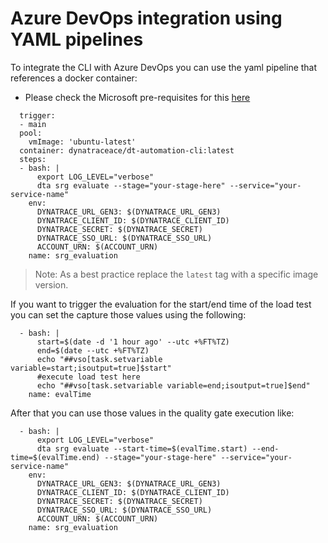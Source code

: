 # Azure DevOps integration using YAML pipelines

To integrate the CLI with Azure DevOps you can use the yaml pipeline that references a docker container:

- Please check the Microsoft pre-requisites for this [here](https://learn.microsoft.com/en-us/azure/devops/pipelines/process/container-phases?view=azure-devops)

```(bash)
  trigger:
  - main
  pool:
    vmImage: 'ubuntu-latest'
  container: dynatraceace/dt-automation-cli:latest
  steps:
  - bash: |
      export LOG_LEVEL="verbose"
      dta srg evaluate --stage="your-stage-here" --service="your-service-name"
    env:
      DYNATRACE_URL_GEN3: $(DYNATRACE_URL_GEN3)
      DYNATRACE_CLIENT_ID: $(DYNATRACE_CLIENT_ID)
      DYNATRACE_SECRET: $(DYNATRACE_SECRET)
      DYNATRACE_SSO_URL: $(DYNATRACE_SSO_URL)
      ACCOUNT_URN: $(ACCOUNT_URN)
    name: srg_evaluation
```

> Note: As a best practice replace the `latest` tag with a specific image version.

If you want to trigger the evaluation for the start/end time of the load test you can set the capture those values using the following:

```(bash)
  - bash: |
      start=$(date -d '1 hour ago' --utc +%FT%TZ)
      end=$(date --utc +%FT%TZ)
      echo "##vso[task.setvariable variable=start;isoutput=true]$start"
      #execute load test here
      echo "##vso[task.setvariable variable=end;isoutput=true]$end"
    name: evalTime
```

After that you can use those values in the quality gate execution like:

```(bash)
  - bash: |
      export LOG_LEVEL="verbose"
      dta srg evaluate --start-time=$(evalTime.start) --end-time=$(evalTime.end) --stage="your-stage-here" --service="your-service-name"
    env:
      DYNATRACE_URL_GEN3: $(DYNATRACE_URL_GEN3)
      DYNATRACE_CLIENT_ID: $(DYNATRACE_CLIENT_ID)
      DYNATRACE_SECRET: $(DYNATRACE_SECRET)
      DYNATRACE_SSO_URL: $(DYNATRACE_SSO_URL)
      ACCOUNT_URN: $(ACCOUNT_URN)
    name: srg_evaluation
```
